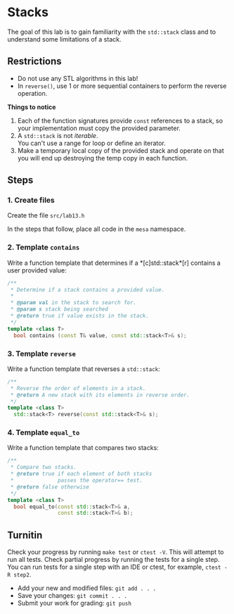 # Stacks
The goal of this lab is to gain familiarity with the
`std::stack` class and
to understand some limitations of a stack.

## Restrictions
- Do not use any STL algorithms in this lab!
- In `reverse()`,
  use 1 or more sequential containers to perform the reverse operation.

**Things to notice**

1. Each of the function signatures provide `const` references
   to a stack, so your implementation must copy the provided parameter.
2. A `std::stack` is not *iterable*.  
   You can't use a range for loop or define an iterator.
3. Make a temporary local copy of the provided stack and operate on that
   you will end up destroying the temp copy in each function.

## Steps

### 1. Create files
Create the file `src/lab13.h`

In the steps that follow, place all code in the `mesa` namespace.

### 2. Template `contains`
Write a function template that determines if a \*[c]std::stack\*[r]
contains a user provided value:

```cpp
/**
 * Determine if a stack contains a provided value.
 *
 * @param val in the stack to search for.
 * @param s stack being searched
 * @return true if value exists in the stack.
 */
template <class T>
  bool contains (const T& value, const std::stack<T>& s);
```

### 3. Template `reverse`
Write a function template that reverses a `std::stack`:

```cpp
/**
 * Reverse the order of elements in a stack.
 * @return A new stack with its elements in reverse order.
 */
template <class T>
  std::stack<T> reverse(const std::stack<T>& s);
```

### 4. Template `equal_to`
Write a function template that compares two stacks:

```cpp
/**
 * Compare two stacks.
 * @return true if each element of both stacks
 *              passes the operator== test.
 * @return false otherwise
 */
template <class T>
  bool equal_to(const std::stack<T>& a,
                const std::stack<T>& b);
```


## Turnitin
Check your progress by running `make test` or `ctest -V`.
This will attempt to run all tests.
Check partial progress by running the tests for a single step.
You can run tests for a single step with an IDE or ctest,
for example, `ctest -R step2`.

- Add your new and modified files: `git add . . . `
- Save your changes: `git commit . . . `
- Submit your work for grading: `git push`


